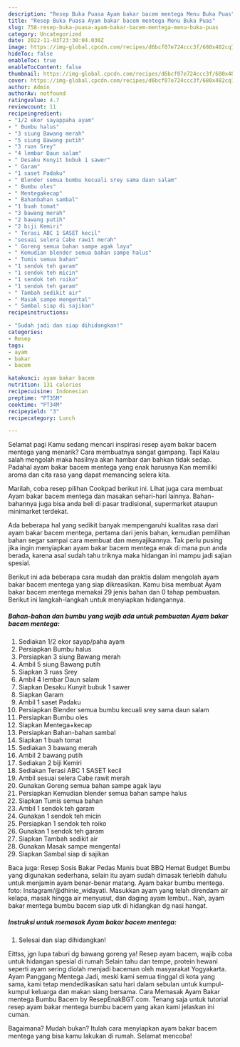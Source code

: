 ```yaml
---
description: "Resep Buka Puasa Ayam bakar bacem mentega Menu Buka Puas"
title: "Resep Buka Puasa Ayam bakar bacem mentega Menu Buka Puas"
slug: 758-resep-buka-puasa-ayam-bakar-bacem-mentega-menu-buka-puas
category: Uncategorized
date: 2022-11-03T23:30:04.030Z
image: https://img-global.cpcdn.com/recipes/d6bcf07e724ccc3f/680x482cq70/ayam-bakar-bacem-mentega-foto-resep-utama.jpg
hideToc: false
enableToc: true
enableTocContent: false
thumbnail: https://img-global.cpcdn.com/recipes/d6bcf07e724ccc3f/680x482cq70/ayam-bakar-bacem-mentega-foto-resep-utama.jpg
cover: https://img-global.cpcdn.com/recipes/d6bcf07e724ccc3f/680x482cq70/ayam-bakar-bacem-mentega-foto-resep-utama.jpg
author: Admin
authorAv: notfound
ratingvalue: 4.7
reviewcount: 11
recipeingredient:
- "1/2 ekor sayappaha ayam"
- " Bumbu halus"
- "3 siung Bawang merah"
- "5 siung Bawang putih"
- "3 ruas Srey"
- "4 lembar Daun salam"
- " Desaku Kunyit bubuk 1 sawer"
- " Garam"
- "1 saset Padaku"
- " Blender semua bumbu kecuali srey sama daun salam"
- " Bumbu oles"
- " Mentegakecap"
- " Bahanbahan sambal"
- "1 buah tomat"
- "3 bawang merah"
- "2 bawang putih"
- "2 biji Kemiri"
- " Terasi ABC 1 SASET kecil"
- "sesuai selera Cabe rawit merah"
- " Goreng semua bahan sampe agak layu"
- " Kemudian blender semua bahan sampe halus"
- " Tumis semua bahan"
- "1 sendok teh garam"
- "1 sendok teh micin"
- "1 sendok teh roiko"
- "1 sendok teh garam"
- " Tambah sedikit air"
- " Masak sampe mengental"
- " Sambal siap di sajikan"
recipeinstructions:

- "Sudah jadi dan siap dihidangkan!"
categories:
- Resep
tags:
- ayam
- bakar
- bacem

katakunci: ayam bakar bacem 
nutrition: 131 calories
recipecuisine: Indonesian
preptime: "PT35M"
cooktime: "PT34M"
recipeyield: "3"
recipecategory: Lunch

---
```



Selamat pagi Kamu sedang mencari inspirasi resep ayam bakar bacem mentega yang menarik? Cara membuatnya sangat gampang. Tapi Kalau salah mengolah maka hasilnya akan hambar dan bahkan tidak sedap. Padahal ayam bakar bacem mentega yang enak harusnya Kan memiliki aroma dan cita rasa yang dapat memancing selera kita.


Marilah, coba resep pilihan Cookpad berikut ini. Lihat juga cara membuat Ayam bakar bacem mentega dan masakan sehari-hari lainnya. Bahan-bahannya juga bisa anda beli di pasar tradisional, supermarket ataupun minimarket terdekat.

Ada beberapa hal yang sedikit banyak mempengaruhi kualitas rasa dari ayam bakar bacem mentega, pertama dari jenis bahan, kemudian pemilihan bahan segar sampai cara membuat dan menyajikannya. Tak perlu pusing jika ingin menyiapkan ayam bakar bacem mentega enak di mana pun anda berada, karena asal sudah tahu triknya maka hidangan ini mampu jadi sajian spesial.


Berikut ini ada beberapa cara mudah dan praktis dalam mengolah ayam bakar bacem mentega yang siap dikreasikan. Kamu bisa membuat Ayam bakar bacem mentega memakai 29 jenis bahan dan 0 tahap pembuatan. Berikut ini langkah-langkah untuk menyiapkan hidangannya.

<!--inarticleads1-->

##### Bahan-bahan dan bumbu yang wajib ada untuk pembuatan Ayam bakar bacem mentega:

1. Sediakan 1/2 ekor sayap/paha ayam
1. Persiapkan  Bumbu halus
1. Persiapkan 3 siung Bawang merah
1. Ambil 5 siung Bawang putih
1. Siapkan 3 ruas Srey
1. Ambil 4 lembar Daun salam
1. Siapkan  Desaku Kunyit bubuk 1 sawer
1. Siapkan  Garam
1. Ambil 1 saset Padaku
1. Persiapkan  Blender semua bumbu kecuali srey sama daun salam
1. Persiapkan  Bumbu oles
1. Siapkan  Mentega+kecap
1. Persiapkan  Bahan-bahan sambal
1. Siapkan 1 buah tomat
1. Sediakan 3 bawang merah
1. Ambil 2 bawang putih
1. Sediakan 2 biji Kemiri
1. Sediakan  Terasi ABC 1 SASET kecil
1. Ambil sesuai selera Cabe rawit merah
1. Gunakan  Goreng semua bahan sampe agak layu
1. Persiapkan  Kemudian blender semua bahan sampe halus
1. Siapkan  Tumis semua bahan
1. Ambil 1 sendok teh garam
1. Gunakan 1 sendok teh micin
1. Persiapkan 1 sendok teh roiko
1. Gunakan 1 sendok teh garam
1. Siapkan  Tambah sedikit air
1. Gunakan  Masak sampe mengental
1. Siapkan  Sambal siap di sajikan


Baca juga: Resep Sosis Bakar Pedas Manis buat BBQ Hemat Budget Bumbu yang digunakan sederhana, selain itu ayam sudah dimasak terlebih dahulu untuk menjamin ayam benar-benar matang. Ayam bakar bumbu mentega. foto: Instagram/@dhinie_widayati. Masukkan ayam yang telah direndam air kelapa, masak hingga air menyusut, dan daging ayam lembut.. Nah, ayam bakar mentega bumbu bacem siap utk di hidangkan dg nasi hangat. 

<!--inarticleads2-->

##### Instruksi untuk memasak Ayam bakar bacem mentega:


1. Selesai dan siap dihidangkan!

Eittss, jgn lupa taburi dg bawang goreng ya! Resep ayam bacem, wajib coba untuk hidangan spesial di rumah Selain tahu dan tempe, protein hewani seperti ayam sering diolah menjadi baceman oleh masyarakat Yogyakarta. Ayam Panggang Mentega Jadi, meski kami semua tinggal di kota yang sama, kami tetap mendedikasikan satu hari dalam sebulan untuk kumpul-kumpul keluarga dan makan siang bersama. Cara Memasak Ayam Bakar mentega Bumbu Bacem by ResepEnakBGT.com. Tenang saja untuk tutorial resep ayam bakar mentega bumbu bacem yang akan kami jelaskan ini cuman. 

Bagaimana? Mudah bukan? Itulah cara menyiapkan ayam bakar bacem mentega yang bisa kamu lakukan di rumah. Selamat mencoba!

